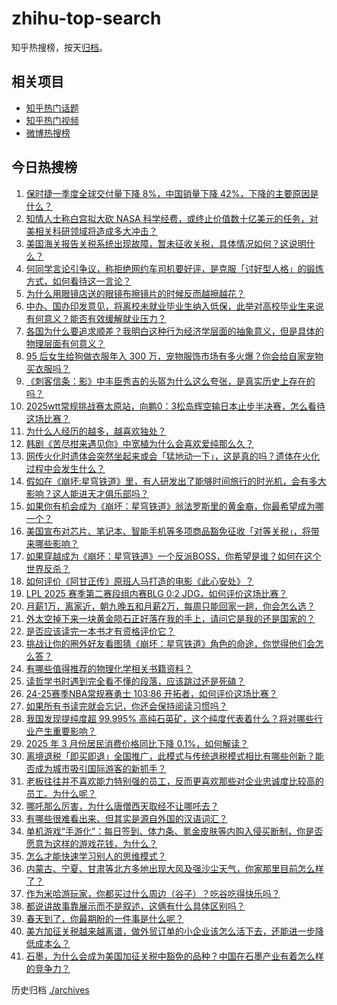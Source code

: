 # zhihu-top-search

知乎热搜榜，按天[归档](./archives)。

## 相关项目

- [知乎热门话题](https://github.com/justjavac/zhihu-trending-hot-questions)
- [知乎热门视频](https://github.com/justjavac/zhihu-trending-hot-video)
- [微博热搜榜](https://github.com/justjavac/weibo-trending-hot-search)

## 今日热搜榜

<!-- BEGIN -->
<!-- 最后更新时间 Sun Apr 13 2025 03:26:22 GMT+0800 (China Standard Time) -->

1. [保时捷一季度全球交付量下降 8%，中国销量下降 42%，下降的主要原因是什么？](https://www.zhihu.com/search?q=https%3A%2F%2Fapi.zhihu.com%2Fquestions%2F1893006474353017933)
1. [知情人士称白宫拟大砍 NASA 科学经费，或终止价值数十亿美元的任务，对美相关科研领域将造成多大冲击？](https://www.zhihu.com/search?q=https%3A%2F%2Fapi.zhihu.com%2Fquestions%2F1894164422303389163)
1. [美国海关报告关税系统出现故障，暂未征收关税，具体情况如何？这说明什么？](https://www.zhihu.com/search?q=https%3A%2F%2Fapi.zhihu.com%2Fquestions%2F1894292226969925630)
1. [何同学言论引争议，称拒绝网约车司机要好评，是克服「讨好型人格」的锻炼方式，如何看待这一言论？](https://www.zhihu.com/search?q=https%3A%2F%2Fapi.zhihu.com%2Fquestions%2F1894307690852906444)
1. [为什么用眼镜店送的眼镜布擦镜片的时候反而越擦越花？](https://www.zhihu.com/search?q=https%3A%2F%2Fapi.zhihu.com%2Fquestions%2F14856283180)
1. [中办、国办印发意见，将离校未就业毕业生纳入低保，此举对高校毕业生来说有何意义？能否有效缓解就业压力？](https://www.zhihu.com/search?q=https%3A%2F%2Fapi.zhihu.com%2Fquestions%2F1893958213575094779)
1. [各国为什么要追求顺差？我明白这种行为经济学层面的抽象意义，但是具体的物理层面有何意义？](https://www.zhihu.com/search?q=https%3A%2F%2Fapi.zhihu.com%2Fquestions%2F1893380264664736560)
1. [95 后女生给狗做衣服年入 300 万，宠物服饰市场有多火爆？你会给自家宠物买衣服吗？](https://www.zhihu.com/search?q=https%3A%2F%2Fapi.zhihu.com%2Fquestions%2F1893067492865308241)
1. [《刺客信条：影》中丰臣秀吉的头盔为什么这么夸张，是真实历史上存在的吗？](https://www.zhihu.com/search?q=https%3A%2F%2Fapi.zhihu.com%2Fquestions%2F15768871458)
1. [2025wtt常规挑战赛太原站，向鹏0：3松岛辉空输日本止步半决赛，怎么看待这场比赛？](https://www.zhihu.com/search?q=https%3A%2F%2Fapi.zhihu.com%2Fquestions%2F1894498291359650523)
1. [为什么人经历的越多，越喜欢独处？](https://www.zhihu.com/search?q=https%3A%2F%2Fapi.zhihu.com%2Fquestions%2F661506937)
1. [韩剧《苦尽柑来遇见你》中宽植为什么会喜欢爱纯那么久？](https://www.zhihu.com/search?q=https%3A%2F%2Fapi.zhihu.com%2Fquestions%2F15245458924)
1. [网传火化时遗体会突然坐起来或会「猛地动一下」，这是真的吗？遗体在火化过程中会发生什么？](https://www.zhihu.com/search?q=https%3A%2F%2Fapi.zhihu.com%2Fquestions%2F1891542350364370748)
1. [假如在《崩坏:星穹铁道》里，有人研发出了能够时间旅行的时光机，会有多大影响？这人能进天才俱乐部吗？](https://www.zhihu.com/search?q=https%3A%2F%2Fapi.zhihu.com%2Fquestions%2F4021218169)
1. [如果你有机会成为《崩坏：星穹铁道》翁法罗斯里的黄金裔，你最希望成为哪一个？](https://www.zhihu.com/search?q=https%3A%2F%2Fapi.zhihu.com%2Fquestions%2F1892538035305956515)
1. [美国宣布对芯片、笔记本、智能手机等多项商品豁免征收「对等关税」，将带来哪些影响？](https://www.zhihu.com/search?q=https%3A%2F%2Fapi.zhihu.com%2Fquestions%2F1894513123085476692)
1. [如果穿越成为《崩坏：星穹铁道》一个反派BOSS，你希望是谁？如何在这个世界反杀？](https://www.zhihu.com/search?q=https%3A%2F%2Fapi.zhihu.com%2Fquestions%2F1892538035209495947)
1. [如何评价《阿甘正传》原班人马打造的电影《此心安处》？](https://www.zhihu.com/search?q=https%3A%2F%2Fapi.zhihu.com%2Fquestions%2F1893806962979856475)
1. [LPL 2025 赛季第二赛段组内赛BLG 0:2 JDG，如何评价这场比赛？](https://www.zhihu.com/search?q=https%3A%2F%2Fapi.zhihu.com%2Fquestions%2F1894519530035865103)
1. [月薪1万，离家近，朝九晚五和月薪2万，每周只能回家一趟，你会怎么选？](https://www.zhihu.com/search?q=https%3A%2F%2Fapi.zhihu.com%2Fquestions%2F1893615780035289817)
1. [外太空掉下来一块黄金陨石正好落在我的手上，请问它是我的还是国家的？](https://www.zhihu.com/search?q=https%3A%2F%2Fapi.zhihu.com%2Fquestions%2F1893300089268699551)
1. [是否应该读完一本书才有资格评价它？](https://www.zhihu.com/search?q=https%3A%2F%2Fapi.zhihu.com%2Fquestions%2F1894014851711459479)
1. [挑战让你的圈外好友看图猜《崩坏：星穹铁道》角色的命途，你觉得他们会怎么答？](https://www.zhihu.com/search?q=https%3A%2F%2Fapi.zhihu.com%2Fquestions%2F1892538035280802710)
1. [有哪些值得推荐的物理化学相关书籍资料？](https://www.zhihu.com/search?q=https%3A%2F%2Fapi.zhihu.com%2Fquestions%2F25949831)
1. [读哲学书时遇到完全看不懂的段落，应该跳过还是死磕？](https://www.zhihu.com/search?q=https%3A%2F%2Fapi.zhihu.com%2Fquestions%2F1894016864948019515)
1. [24-25赛季NBA常规赛勇士 103:86 开拓者，如何评价这场比赛？](https://www.zhihu.com/search?q=https%3A%2F%2Fapi.zhihu.com%2Fquestions%2F1894333385545077245)
1. [如果所有书读完就会忘记，你还会保持阅读习惯吗？](https://www.zhihu.com/search?q=https%3A%2F%2Fapi.zhihu.com%2Fquestions%2F1894013995997946465)
1. [我国发现提纯度超 99.995% 高纯石英矿，这个纯度代表着什么？将对哪些行业产生重要影响？](https://www.zhihu.com/search?q=https%3A%2F%2Fapi.zhihu.com%2Fquestions%2F1893628498519745415)
1. [2025 年 3 月份居民消费价格同比下降 0.1%，如何解读？](https://www.zhihu.com/search?q=https%3A%2F%2Fapi.zhihu.com%2Fquestions%2F1893598297614156081)
1. [离境退税「即买即退」全国推广，此模式与传统退税模式相比有哪些创新？能否成为城市吸引国际游客的新抓手？](https://www.zhihu.com/search?q=https%3A%2F%2Fapi.zhihu.com%2Fquestions%2F1892978344758338731)
1. [老板往往并不喜欢能力特别强的员工，反而更喜欢那些对企业忠诚度比较高的员工。为什么呢？](https://www.zhihu.com/search?q=https%3A%2F%2Fapi.zhihu.com%2Fquestions%2F1894063512625587213)
1. [哪吒那么厉害，为什么唐僧西天取经不让哪吒去？](https://www.zhihu.com/search?q=https%3A%2F%2Fapi.zhihu.com%2Fquestions%2F12078857809)
1. [有哪些很难看出来、但其实是源自外国的汉语词汇？](https://www.zhihu.com/search?q=https%3A%2F%2Fapi.zhihu.com%2Fquestions%2F23571942)
1. [单机游戏“手游化”：每日签到、体力条、氪金皮肤等内购入侵买断制，你是否愿意为这样的游戏花钱，为什么？](https://www.zhihu.com/search?q=https%3A%2F%2Fapi.zhihu.com%2Fquestions%2F1893805006899094952)
1. [怎么才能快速学习别人的思维模式？](https://www.zhihu.com/search?q=https%3A%2F%2Fapi.zhihu.com%2Fquestions%2F292262821)
1. [内蒙古、宁夏、甘肃等北方多地出现大风及强沙尘天气，你家那里目前怎么样了？](https://www.zhihu.com/search?q=https%3A%2F%2Fapi.zhihu.com%2Fquestions%2F1894102229381772947)
1. [作为米哈游玩家，你都买过什么周边（谷子）？吃谷吃得快乐吗？](https://www.zhihu.com/search?q=https%3A%2F%2Fapi.zhihu.com%2Fquestions%2F14111231926)
1. [都说讲故事靠展示而不是叙述，这俩有什么具体区别吗？](https://www.zhihu.com/search?q=https%3A%2F%2Fapi.zhihu.com%2Fquestions%2F1894063750950146120)
1. [春天到了，你最期盼的一件事是什么呢？](https://www.zhihu.com/search?q=https%3A%2F%2Fapi.zhihu.com%2Fquestions%2F14472278050)
1. [美方加征关税越来越离谱，做外贸订单的小企业该怎么活下去，还能进一步降低成本么？](https://www.zhihu.com/search?q=https%3A%2F%2Fapi.zhihu.com%2Fquestions%2F1893324262384841993)
1. [石墨，为什么会成为美国加征关税中豁免的品种？中国在石墨产业有着怎么样的竞争力？](https://www.zhihu.com/search?q=https%3A%2F%2Fapi.zhihu.com%2Fquestions%2F1893317716779165173)

<!-- END -->

历史归档 [./archives](./archives)
